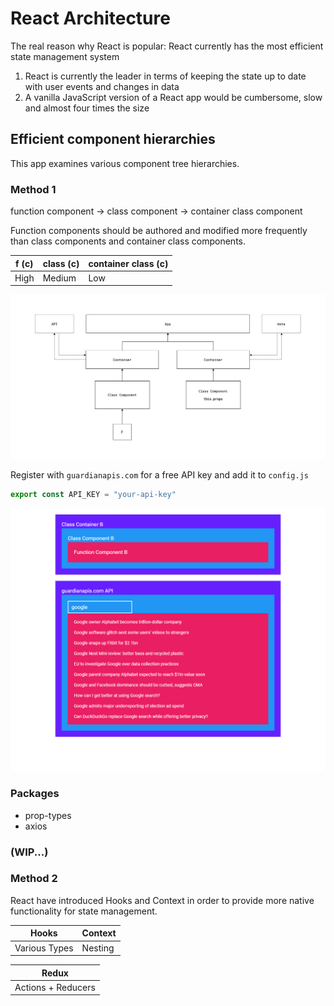 # React Architecture

The real reason why React is popular: React currently has the most efficient state management system

1. React is currently the leader in terms of keeping the state up to date with user events and changes in data
2. A vanilla JavaScript version of a React app would be cumbersome, slow and almost four times the size

## Efficient component hierarchies

This app examines various component tree hierarchies.

### Method 1

function component &#8594; class component &#8594; container class component

Function components should be authored and modified more frequently than class components and container class components.

| f (c) 	| class (c) | container class (c)	|
|--------------------	|-----------------	|---------------------------	|
| High               	| Medium          	| Low                       	|


![screenshot](https://raw.githubusercontent.com/Jon-Dickinson/react-architecture/master/src/images/ReactArchitectureB.jpg)

Register with `guardianapis.com` for a free API key and add it to `config.js`

```javascript
export const API_KEY = "your-api-key"
```

![screenshot2](https://raw.githubusercontent.com/Jon-Dickinson/react-architecture/master/src/images/screenshot.png)

### Packages

  - prop-types
  - axios
  
### (WIP...)

### Method 2

React have introduced Hooks and Context in order to provide more native functionality for state management.

| Hooks | Context	|
|--------------------	|-----------------	|
| Various Types             | Nesting          	|

| Redux	|
|--------------------	|
| Actions + Reducers               	|
